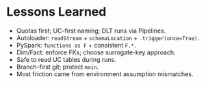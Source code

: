 # Lessons Learned

- Quotas first; UC-first naming; DLT runs via Pipelines.
- Autoloader: `readStream` + `schemaLocation` + `.trigger(once=True)`.
- PySpark: `functions as F` + consistent `F.*`.
- Dim/Fact: enforce FKs; choose surrogate-key approach.
- Safe to read UC tables during runs.
- Branch-first git; protect `main`.
- Most friction came from environment assumption mismatches.
